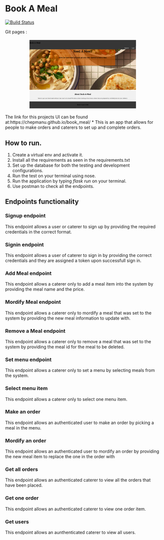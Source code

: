 # Book A Meal
[![Build Status](https://travis-ci.org/chepmanu/book_meal2.svg?branch=master)](https://travis-ci.org/chepmanu/book_meal2)

Git pages :
<p align="center">
  <img src="./homepage.png"  alt="Book A Meal Home Page" width="350"/>
</p>
The link for this projects UI can be found at:https://chepmanu.github.io/book_meal/
* This is an app that allows for people to make orders and caterers to set up and complete orders.

## How to run.
1. Create a virtual env and activate it.
1. Install all the requirements as seen in the requirements.txt
1. Set up the database for both the testing and development configurations.
1. Run the test on your terminal using nose.
1. Run the application by typing *flask run* on your terminal.
1. Use postman to check all the endpoints. 

## Endpoints functionality
### Signup endpoint
This endpoint allows a user or caterer to sign up by providing the required credentials in the correct format.

### Signin endpoint 
This endpoint allows a user of caterer to sign in by providing the correct credentials and they are assigned a token upon successfull sign in.

### Add Meal endpoint 
This endpoint allows a caterer only to add a meal item into the system by providing the meal name and the price.

### Mordify Meal endpoint 
This endpoint allows a caterer only to mordify a meal that was set to the system by providing the new meal information to update with. 

### Remove a Meal endpoint 
This endpoint allows a caterer only to remove a meal that was set to the system by providing the meal id for the meal to be deleted. 

### Set menu endpoint 
This endpoint allows a caterer only to set a menu by selecting meals from the system. 

### Select menu item 
This endpoint allows a caterer only to select one menu item.

### Make an order
This endpoint allows an authenticated user to make an order by picking a meal in the menu.

### Mordify an order 
This endpoint allows an authenticated user to mordify an order by providing the new meal item to replace the one in the order with

### Get all orders 
This endpoint allows an authenticated caterer to view all the orders that have been placed.  

### Get one order 
This endpoint allows an authenticated caterer to view one order item. 

### Get users 
This endpoint allows an aunthenticated caterer to view all users.